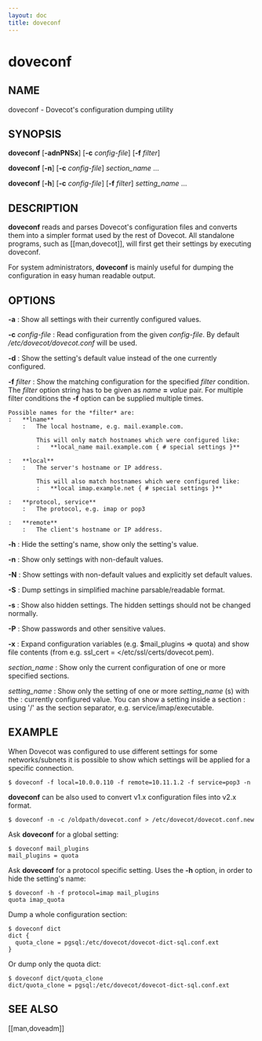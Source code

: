 ```yaml
---
layout: doc
title: doveconf
---
```


# doveconf

## NAME

doveconf - Dovecot's configuration dumping utility

## SYNOPSIS

**doveconf** [**-adnPNSx**] [**-c** *config-file*] [**-f** *filter*]

**doveconf** [**-n**] [**-c** *config-file*] *section_name* ...

**doveconf** [**-h**] [**-c** *config-file*] [**-f** *filter*] *setting_name* ...

## DESCRIPTION

**doveconf** reads and parses Dovecot's configuration files and converts
them into a simpler format used by the rest of Dovecot. All standalone
programs, such as [[man,dovecot]], will first get their settings by executing
doveconf.

For system administrators, **doveconf** is mainly useful for dumping the
configuration in easy human readable output.

## OPTIONS

**-a**
:   Show all settings with their currently configured values.

**-c** *config-file*
:   Read configuration from the given *config-file*. By default
    */etc/dovecot/dovecot.conf* will be used.

**-d**
:   Show the setting's default value instead of the one currently
    configured.

**-f** *filter*
:   Show the matching configuration for the specified *filter*
    condition. The *filter* option string has to be given as
    *name* **=** *value* pair. For multiple filter conditions the
    **-f** option can be supplied multiple times.

    Possible names for the *filter* are:
    :   **lname**
        :   The local hostname, e.g. mail.example.com.

            This will only match hostnames which were configured like:
            :   **local_name mail.example.com { # special settings }**

    :   **local**
        :   The server's hostname or IP address.

            This will also match hostnames which were configured like:
            :   **local imap.example.net { # special settings }**

    :   **protocol, service**
        :   The protocol, e.g. imap or pop3

    :   **remote**
        :   The client's hostname or IP address.

**-h**
:   Hide the setting's name, show only the setting's value.

**-n**
:   Show only settings with non-default values.

**-N**
:   Show settings with non-default values and explicitly set default values.

**-S**
:   Dump settings in simplified machine parsable/readable format.

**-s**
:   Show also hidden settings. The hidden settings should not be changed
    normally.

**-P**
:   Show passwords and other sensitive values.

**-x**
:   Expand configuration variables (e.g. $mail_plugins ⇒ quota) and show
    file contents (from e.g. ssl_cert = \</etc/ssl/certs/dovecot.pem).

*section_name*
:   Show only the current configuration of one or more specified sections.

*setting_name*
:   Show only the setting of one or more *setting_name* (s) with the
:   currently configured value. You can show a setting inside a section
:   using '/' as the section separator, e.g. service/imap/executable.

## EXAMPLE

When Dovecot was configured to use different settings for some
networks/subnets it is possible to show which settings will be applied
for a specific connection.

```console
$ doveconf -f local=10.0.0.110 -f remote=10.11.1.2 -f service=pop3 -n
```

**doveconf** can be also used to convert v1.x configuration files into
v2.x format.

```console
$ doveconf -n -c /oldpath/dovecot.conf > /etc/dovecot/dovecot.conf.new
```

Ask **doveconf** for a global setting:

```console
$ doveconf mail_plugins
mail_plugins = quota
```

Ask **doveconf** for a protocol specific setting. Uses the **-h**
option, in order to hide the setting's name:

```console
$ doveconf -h -f protocol=imap mail_plugins
quota imap_quota
```

Dump a whole configuration section:

```console
$ doveconf dict
dict {
  quota_clone = pgsql:/etc/dovecot/dovecot-dict-sql.conf.ext
}
```

Or dump only the quota dict:

```console
$ doveconf dict/quota_clone
dict/quota_clone = pgsql:/etc/dovecot/dovecot-dict-sql.conf.ext
```

<!-- @include: include/reporting-bugs.inc -->

## SEE ALSO

[[man,doveadm]]

